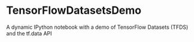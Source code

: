 # TensorFlowDatasetsDemo
A dynamic IPython notebook with a demo of TensorFlow Datasets (TFDS) and the tf.data API
